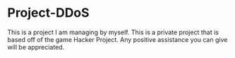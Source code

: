 # Project-DDoS
This is a project I am managing by myself.
This is a private project that is based off of the game Hacker Project.
Any positive assistance you can give will be appreciated.
